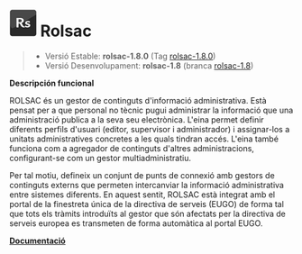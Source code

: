 # ![Logo](https://github.com/GovernIB/maven/raw/binaris/rolsac/projectinfo_Attachments/icon.jpg) Rolsac
> - Versió Estable: __rolsac-1.8.0__ (Tag [rolsac-1.8.0](https://github.com/GovernIB/rolsac/tree/rolsac-1.8.0))
> - Versió Desenvolupament: __rolsac-1.8__ (branca [rolsac-1.8](https://github.com/GovernIB/rolsac/tree/rolsac-1.8))

**Descripción funcional**

ROLSAC és un gestor de continguts d'informació administrativa. Està pensat per a que personal no tècnic pugui administrar la informació que una administració publica a la seva seu electrònica.  L'eina permet definir diferents perfils d'usuari (editor, supervisor i administrador) i assignar-los a unitats administratives concretes a les quals tindran accés.  L'eina també funciona com a agregador de continguts d'altres administracions, configurant-se com un gestor multiadministratiu.

Per tal motiu, defineix un conjunt de punts de connexió amb gestors de continguts externs que permeten intercanviar la informació administrativa entre sistemes diferents. En aquest sentit, ROLSAC està integrat amb el portal de la finestreta única de la directiva de serveis (EUGO) de forma tal que tots els tràmits introduïts al gestor que són afectats per la directiva de serveis europea es transmeten de forma automàtica al portal EUGO.

[**Documentació**](https://github.com/GovernIB/rolsac/tree/rolsac-1.8.0/doc/pdf)

